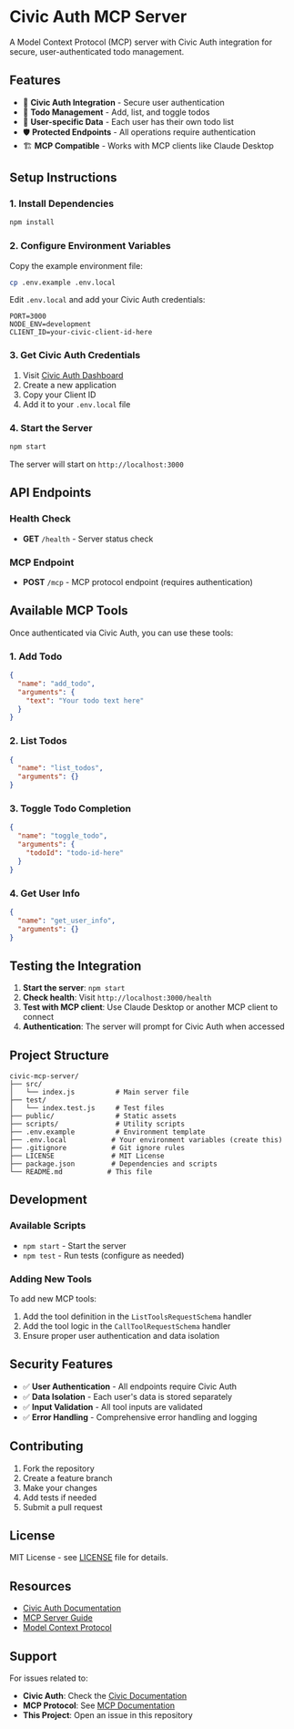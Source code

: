 # Civic Auth MCP Server

A Model Context Protocol (MCP) server with Civic Auth integration for secure, user-authenticated todo management.

## Features

- 🔐 **Civic Auth Integration** - Secure user authentication
- 📝 **Todo Management** - Add, list, and toggle todos
- 👤 **User-specific Data** - Each user has their own todo list
- 🛡️ **Protected Endpoints** - All operations require authentication
- 🏗️ **MCP Compatible** - Works with MCP clients like Claude Desktop

## Setup Instructions

### 1. Install Dependencies

```bash
npm install
```

### 2. Configure Environment Variables

Copy the example environment file:

```bash
cp .env.example .env.local
```

Edit `.env.local` and add your Civic Auth credentials:

```env
PORT=3000
NODE_ENV=development
CLIENT_ID=your-civic-client-id-here
```

### 3. Get Civic Auth Credentials

1. Visit [Civic Auth Dashboard](https://auth.civic.com)
2. Create a new application
3. Copy your Client ID
4. Add it to your `.env.local` file

### 4. Start the Server

```bash
npm start
```

The server will start on `http://localhost:3000`

## API Endpoints

### Health Check
- **GET** `/health` - Server status check

### MCP Endpoint
- **POST** `/mcp` - MCP protocol endpoint (requires authentication)

## Available MCP Tools

Once authenticated via Civic Auth, you can use these tools:

### 1. Add Todo
```json
{
  "name": "add_todo",
  "arguments": {
    "text": "Your todo text here"
  }
}
```

### 2. List Todos
```json
{
  "name": "list_todos",
  "arguments": {}
}
```

### 3. Toggle Todo Completion
```json
{
  "name": "toggle_todo",
  "arguments": {
    "todoId": "todo-id-here"
  }
}
```

### 4. Get User Info
```json
{
  "name": "get_user_info",
  "arguments": {}
}
```

## Testing the Integration

1. **Start the server**: `npm start`
2. **Check health**: Visit `http://localhost:3000/health`
3. **Test with MCP client**: Use Claude Desktop or another MCP client to connect
4. **Authentication**: The server will prompt for Civic Auth when accessed

## Project Structure

```
civic-mcp-server/
├── src/
│   └── index.js          # Main server file
├── test/
│   └── index.test.js     # Test files
├── public/               # Static assets
├── scripts/              # Utility scripts
├── .env.example          # Environment template
├── .env.local           # Your environment variables (create this)
├── .gitignore           # Git ignore rules
├── LICENSE              # MIT License
├── package.json         # Dependencies and scripts
└── README.md           # This file
```

## Development

### Available Scripts

- `npm start` - Start the server
- `npm test` - Run tests (configure as needed)

### Adding New Tools

To add new MCP tools:

1. Add the tool definition in the `ListToolsRequestSchema` handler
2. Add the tool logic in the `CallToolRequestSchema` handler
3. Ensure proper user authentication and data isolation

## Security Features

- ✅ **User Authentication** - All endpoints require Civic Auth
- ✅ **Data Isolation** - Each user's data is stored separately
- ✅ **Input Validation** - All tool inputs are validated
- ✅ **Error Handling** - Comprehensive error handling and logging

## Contributing

1. Fork the repository
2. Create a feature branch
3. Make your changes
4. Add tests if needed
5. Submit a pull request

## License

MIT License - see [LICENSE](LICENSE) file for details.

## Resources

- [Civic Auth Documentation](https://docs.civic.com)
- [MCP Server Guide](https://docs.civic.com/guides/add-auth-to-mcp)
- [Model Context Protocol](https://modelcontextprotocol.io)

## Support

For issues related to:
- **Civic Auth**: Check the [Civic Documentation](https://docs.civic.com)
- **MCP Protocol**: See [MCP Documentation](https://modelcontextprotocol.io)
- **This Project**: Open an issue in this repository
